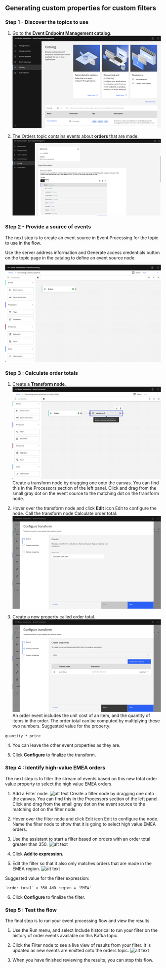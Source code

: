 ## Generating custom properties for custom filters

### Step 1 - Discover the topics to use

1. Go to the **Event Endpoint Management catalog**.
![alt text](images/lab-3/1.png)

2. The Orders topic contains events about **orders** that are made.
![alt text](images/lab-3/2.png)

### Step 2 - Provide a source of events

The next step is to create an event source in Event Processing for the topic to use in the flow.

Use the server address information and Generate access credentials button on the topic page in the catalog to define an event source node.

![alt text](images/lab-3/3.png)

### Step 3 : Calculate order totals

1. Create a **Transform node**.
![alt text](images/lab-3/4.png)
Create a transform node by dragging one onto the canvas. You can find this in the Processors section of the left panel.
Click and drag from the small gray dot on the event source to the matching dot on the transform node.

2. Hover over the transform node and click **Edit** icon Edit to configure the node.
Call the transform node Calculate order total.
![alt text](images/lab-3/5.png)

3. Create a new property called order total.
![alt text](images/lab-3/6.png)
An order event includes the unit cost of an item, and the quantity of items in the order. The order total can be computed by multiplying these two numbers.
Suggested value for the property:

```quantity * price```

4. You can leave the other event properties as they are.

5. Click **Configure** to finalize the transform.

### Step 4 : Identify high-value EMEA orders
The next step is to filter the stream of events based on this new total order value property to select the high value EMEA orders.

1. Add a Filter node.
![alt text](images/lab-3/7.png)
Create a filter node by dragging one onto the canvas. You can find this in the Processors section of the left panel.
Click and drag from the small gray dot on the event source to the matching dot on the filter node.

2. Hover over the filter node and click Edit icon Edit to configure the node.
Name the filter node to show that it is going to select high value EMEA orders.

3. Use the assistant to start a filter based on orders with an order total greater than 350.
![alt text](images/lab-3/8.png)

4. Click **Add to expression**.

5. Edit the filter so that it also only matches orders that are made in the EMEA region.
![alt text](images/lab-3/9.png)

Suggested value for the filter expression:
```
`order total` > 350 AND region = 'EMEA'
```

6. Click **Configure** to finalize the filter.

### Step 5 : Test the flow
The final step is to run your event processing flow and view the results.

1. Use the Run menu, and select Include historical to run your filter on the history of order events available on this Kafka topic.

2. Click the Filter node to see a live view of results from your filter. It is updated as new events are emitted onto the orders topic.
![alt text](images/lab-3/10.png)

3. When you have finished reviewing the results, you can stop this flow.